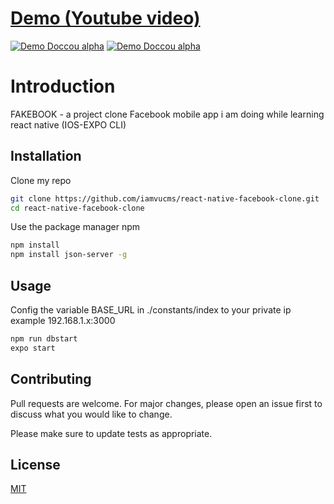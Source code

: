 # [Demo (Youtube video)](https://www.youtube.com/watch?v=OiMRxVndTeU)

[![Demo Doccou alpha](https://j.gifs.com/XLv12V.gif)](https://www.youtube.com/watch?v=OiMRxVndTeU)
[![Demo Doccou alpha](https://j.gifs.com/wVzOAX.gif)](https://www.youtube.com/watch?v=OiMRxVndTeU)

# Introduction

FAKEBOOK - a project clone Facebook mobile app i am doing while learning react native (IOS-EXPO CLI)

## Installation

Clone my repo
```bash
git clone https://github.com/iamvucms/react-native-facebook-clone.git
cd react-native-facebook-clone
```
Use the package manager npm

```bash
npm install
npm install json-server -g
```

## Usage
Config the variable BASE_URL in ./constants/index to your private ip example 192.168.1.x:3000
```bash
npm run dbstart
expo start 
```

## Contributing
Pull requests are welcome. For major changes, please open an issue first to discuss what you would like to change.

Please make sure to update tests as appropriate.

## License
[MIT](https://choosealicense.com/licenses/mit/)
